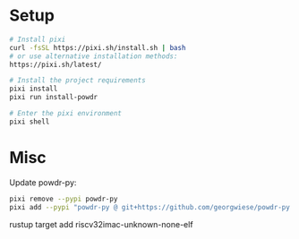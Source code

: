 # Setup

<!-- Install the `powdr` command-line tool:

```sh
git clone git@github.com:powdr-labs/powdr.git
cd powdr
cargo install --path cli --features halo2
powdr --help
``` -->

```sh
# Install pixi
curl -fsSL https://pixi.sh/install.sh | bash
# or use alternative installation methods:
https://pixi.sh/latest/

# Install the project requirements
pixi install
pixi run install-powdr

# Enter the pixi environment
pixi shell
```

# Misc

Update powdr-py:
```sh
pixi remove --pypi powdr-py
pixi add --pypi "powdr-py @ git+https://github.com/georgwiese/powdr-py.git"
```

rustup target add riscv32imac-unknown-none-elf
